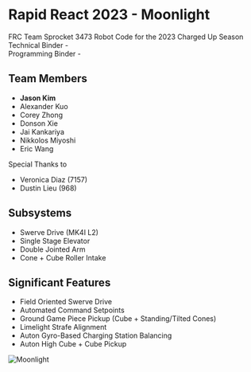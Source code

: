 # Rapid React 2023 - Moonlight
FRC Team Sprocket 3473 Robot Code for the 2023 Charged Up Season  
Technical Binder -  
Programming Binder - 

## Team Members
- **Jason Kim**
- Alexander Kuo
- Corey Zhong
- Donson Xie
- Jai Kankariya
- Nikkolos Miyoshi
- Eric Wang

Special Thanks to
- Veronica Diaz (7157)
- Dustin Lieu (968)

## Subsystems
- Swerve Drive (MK4I L2)
- Single Stage Elevator
- Double Jointed Arm
- Cone + Cube Roller Intake

## Significant Features
- Field Oriented Swerve Drive
- Automated Command Setpoints
- Ground Game Piece Pickup (Cube + Standing/Tilted Cones)
- Limelight Strafe Alignment
- Auton Gyro-Based Charging Station Balancing
- Auton High Cube + Cube Pickup

![Moonlight](https://user-images.githubusercontent.com/73210729/229272133-be59249b-0b4f-4a58-8eab-261f24e87d8e.png)
